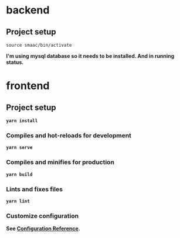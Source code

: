 # backend 

## Project setup 
```
source smaac/bin/activate
```
<strong> I'm using mysql database so it needs to be installed. And in running status. 
# frontend

## Project setup
```
yarn install
```

### Compiles and hot-reloads for development
```
yarn serve
```

### Compiles and minifies for production
```
yarn build
```

### Lints and fixes files
```
yarn lint
```

### Customize configuration
See [Configuration Reference](https://cli.vuejs.org/config/).
